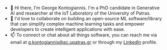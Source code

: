 - 👋 Hi there, I'm George Kontogiannis. I'm a PhD candidate in Generative AI and researcher at the IoT Laboratory of the University of Patras.
- 👯 I'd love to collaborate on building an open-source ML software/library that can simplify complex machine learning tasks and empower developers to create intelligent applications with ease.
- 📫 To connect or chat about all things software, you can reach me via email at [g.kontogiannis@ac.upatras.gr](mailto:g.kontogiannis@ac.upatras.gr) or through my [LinkedIn](https://www.linkedin.com/in/georgios-kontogiannis/) profile.
